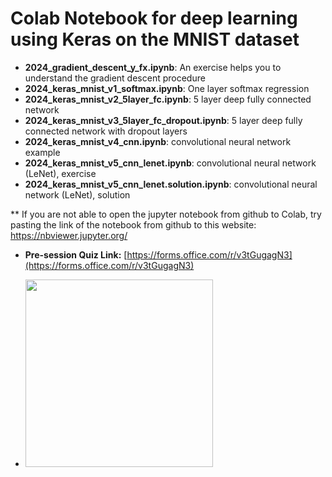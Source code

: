 # Colab Notebook for deep learning using Keras on the MNIST dataset

* **2024_gradient_descent_y_fx.ipynb**: An exercise helps you to understand the gradient descent procedure
* **2024_keras_mnist_v1_softmax.ipynb**: One layer softmax regression
* **2024_keras_mnist_v2_5layer_fc.ipynb**: 5 layer deep fully connected network
* **2024_keras_mnist_v3_5layer_fc_dropout.ipynb**: 5 layer deep fully connected network with dropout layers
* **2024_keras_mnist_v4_cnn.ipynb**: convolutional neural network example
* **2024_keras_mnist_v5_cnn_lenet.ipynb**: convolutional neural network (LeNet), exercise
* **2024_keras_mnist_v5_cnn_lenet.solution.ipynb**: convolutional neural network (LeNet), solution

** If you are not able to open the jupyter notebook from github to Colab, try pasting the link of the notebook from github to this website:
https://nbviewer.jupyter.org/

* **Pre-session Quiz Link:**
    [https://forms.office.com/r/v3tGugagN3](https://forms.office.com/r/v3tGugagN3)
  
* <img src="https://github.com/lsuhpchelp/loniscworkshop2024/blob/main/day3-4/QRCode%20for%20Pre-session%20Quiz.png" width="300" height="300" />
